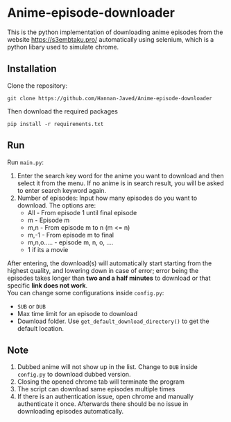 # Anime-episode-downloader
This is the python implementation of downloading anime episodes from the website https://s3embtaku.pro/ automatically using selenium, which is a python libary used to simulate chrome.<br>
## Installation
Clone the repository:
```
git clone https://github.com/Hannan-Javed/Anime-episode-downloader
```
Then download the required packages
```shell
pip install -r requirements.txt
```
## Run
Run `main.py`:
1. Enter the search key word for the anime you want to download and then select it from the menu. If no anime is in search result, you will be asked to enter search keyword again.
2. Number of episodes: Input how many episodes do you want to download. The options are:
    - All - From episode 1 until final episode
    - m - Episode m
    - m,n - From episode m to n (m <= n)
    - m,-1 - From episode m to final
    - m,n,o..... - episode m, n, o, ....
    - 1 if its a movie

After entering, the download(s) will automatically start starting from the highest quality, and lowering down in case of error; error being the episodes takes longer than **two and a half minutes** to download or that specific **link does not work**.<br>
You can change some configurations inside `config.py`:
- `SUB` or `DUB`
- Max time limit for an episode to download
- Download folder. Use `get_default_download_directory()` to get the default location.
## Note
1. Dubbed anime will not show up in the list. Change to `DUB` inside `config.py` to download dubbed version.
1. Closing the opened chrome tab will terminate the program
2. The script can download same episodes multiple times
3. If there is an authentication issue, open chrome and manually authenticate it once. Afterwards there should be no issue in downloading episodes automatically.